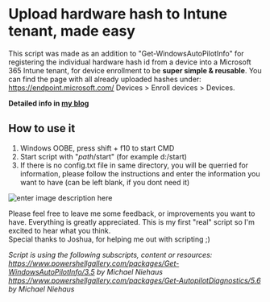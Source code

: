 ﻿# Upload hardware hash to Intune tenant, made easy
This script was made as an addition to "Get-WindowsAutoPilotInfo" for registering the individual hardware hash id 
from a device into a Microsoft 365 Intune tenant, for device enrollment to be **super simple & reusable**. 
You can find the page with all already uploaded hashes under: https://endpoint.microsoft.com/ Devices > Enroll devices > Devices.

**Detailed info in [my blog](https://stardestroyer.xyz/upload-hardware-hash-to-intune-made-easy)**

## How to use it

 1. Windows OOBE, press shift + f10 to start CMD
 2. Start script with "*path*/start" (for example d:/start)
 3. If there is no config.txt file in same directory, you will be querried for information, please follow the instructions and enter the information you want to have (can be left blank, if you dont need it)

![enter image description here](https://stardestroyer.xyz/content/images/2021/02/flow-1.gif)

Please feel free to leave me some feedback, or improvements you want to have. Everything is greatly appreciated. This is my first "real" script so I'm excited to hear what you think.  
Special thanks to Joshua, for helping me out with scripting ;)

*Script is using the following subscripts, content or resources:
https://www.powershellgallery.com/packages/Get-WindowsAutoPilotInfo/3.5 by Michael Niehaus
https://www.powershellgallery.com/packages/Get-AutopilotDiagnostics/5.6 by Michael Niehaus*


